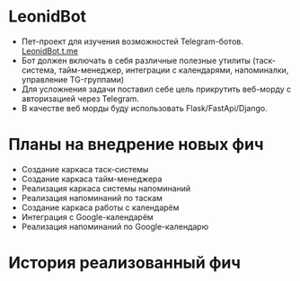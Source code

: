 # LeonidBot
- Пет-проект для изучения возможностей Telegram-ботов. [LeonidBot.t.me](https://LeonidBot.t.me)
- Бот должен включать в себя различные полезные утилиты (таск-система, тайм-менеджер, интеграции с календарями, напоминалки, управление TG-группами)
- Для усложнения задачи поставил себе цель прикрутить веб-морду с авторизацией через Telegram.
- В качестве веб морды буду использовать Flask/FastApi/Django.


# Планы на внедрение новых фич
- Создание каркаса таск-системы
- Создание каркаса тайм-менеджера
- Реализация каркаса системы напоминаний
- Реализация напоминаний по таскам
- Создание каркаса работы с календарём
- Интеграция с Google-календарём
- Реализация напоминаний по Google-календарю

# История реализованный фич
